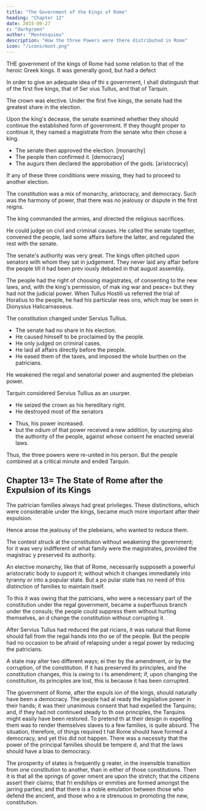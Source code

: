 ```yaml
---
title: "The Government of the Kings of Rome"
heading: "Chapter 12"
date: 2015-09-27
c: "darkgreen"
author: "Montesquieu"
description: "How the three Powers were there distributed in Rome"
icon: "/icons/mont.png"
---
```




THE government of the kings of Rome had some relation to that of the heroic Greek kings. It was generally good, but had a defect 

<!-- s subversion, like the latterE28099s, was owing to its general defect, though,  in its own particular nature, it was exceeding good. -->

In order to give an adequate idea of thi s government, I shall distinguish that of the first five kings, that of Ser vius Tullus, and that of Tarquin.

The crown was elective. Under the first five kings, the senate had the greatest share in the election.

Upon the king's decease, the senate examined whether they should continue the established form of government. If they thought proper to continue it, they named a magistrate from the senate who then chose a king.
- The senate then approved the election. [monarchy]
- The people then confirmed it. [democracy]
- The augurs then declared the approbation of the gods. [aristocracy] 

If any of these three conditions were missing, they had to proceed to another election.

The constitution was a mix of monarchy, aristocracy, and democracy. Such was the harmony of power, that there was no jealousy or dispute in the first reigns. 

The king commanded the armies, and directed the religious sacrifices. 

He could judge on civil and criminal causes. He called the senate together, convened the people, laid some affairs before the latter, and regulated the rest with the senate.

The senate's authority was very great. The kings often pitched upon senators with whom they sat in judgement. They never laid any affair before the people till it had been prev iously debated in that august assembly.

The people had the right of choosing magistrates, of  consenting to the new laws, and, with the king's permission, of mak ing war and peace= but they had not the judicial power. When Tullus Hostili us referred the trial of Horatius to the people, he had his particular reas ons, which may be seen in Dionysius Halicarnasseus.

The constitution changed under Servius Tullius. 
- The senate had no share in his election. 
- He caused himself to be proclaimed by the people. 
- He only judged on criminal cases.
- He laid all affairs directly before the people. 
- He eased them of the taxes, and imposed the whole burthen on the patricians. 

He weakened the regal and senatorial power and augmented the plebeian power.

Tarquin <!-- would neither be chosen by the senate nor by the people= he --> considered Servius Tullius as an usurper. 
- He seized the crown as his hereditary right. 
- He destroyed most of the senators
<!-- - Those who remained he never consulted; nor did he even so much as summon th em to assist at his decisions. --> 
- Thus, his power increased.
- but the odium of that power received a new addition, by usurping also the authority of the people, against whose consent he enacted several laws. 

Thus, the three powers were re-united in his person. But the people combined at a critical minute and ended Tarquin.

<!-- , recollec ted that they were legislators, and there was an end of . -->



## Chapter 13= The State of Rome after the Expulsion of its Kings

<!-- IT is impossible to be tired of so agree able a subject as ancient Rome= thus strangers, at present, leave the moder n palaces of that celebrated capital to visit the ruins; and thus the eye,  after recreating itself with the view of flowery meads, is pleased with the wild prospect of rocks and mountains. -->

The patrician families always had great privileges. These distinctions, which were considerable under the kings, became much more important after their expulsion. 

Hence arose the jealousy of the plebeians, who wanted to reduce them. 

The contest struck at the constitution without weakening the government; for it was very indifferent of what family were the magistrates, provided the magistrac y preserved its authority.

An elective monarchy, like that of Rome, necessarily supposeth a powerful aristocratic body to support it; without  which it changes immediately into tyranny or into a popular state. But a po pular state has no need of this distinction of families to maintain itself. 

To this it was owing that the patricians, who were a necessary part of the constitution under the regal government, became a superfluous branch under the consuls; the people could suppress them without hurting themselves, an d change the constitution without corrupting it.

After Servius Tullus had reduced the pat ricians, it was natural that Rome should fall from the regal hands into tho se of the people. But the people had no occasion to be afraid of relapsing  under a regal power by reducing the patricians.

A state may alter two different ways; ei ther by the amendment, or by the corruption, of the constitution. If it has preserved its principles, and the constitution changes, this is owing to i ts amendment; if, upon changing the constitution, its principles are lost,  this is because it has been corrupted.

The government of Rome, after the expuls ion of the kings, should naturally have been a democracy. The people had al ready the legislative power in their hands; it was their unanimous consent  that had expelled the Tarquins; and, if they had not continued steady to th ose principles, the Tarquins might easily have been restored. To pretend th at their design in expelling them was to render themselves slaves to a few  families, is quite absurd. The situation, therefore, of things required t hat Rome should have formed a democracy, and yet this did not happen. There was a necessity that the power of the principal families should be tempere d, and that the laws should have a bias to democracy.

The prosperity of states is frequently g reater, in the insensible transition from one constitution to another, than in either of those constitutions. Then it is that all the springs of gover nment are upon the stretch; that the citizens assert their claims; that fri endships or enmities are formed amongst the jarring parties; and that there is a noble emulation between those who defend the ancient, and those who a re strenuous in promoting the new, constitution.



